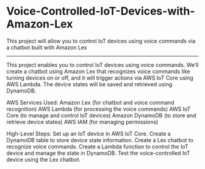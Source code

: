 # Voice-Controlled-IoT-Devices-with-Amazon-Lex
This project will allow you to control IoT devices using voice commands via a chatbot built with Amazon Lex

---------------------------------------------------------------------------------------------------------------------------

This project enables you to control IoT devices using voice commands. We’ll create a chatbot using Amazon Lex that recognizes voice commands like turning devices on or off, and it will trigger actions via AWS IoT Core using AWS Lambda. The device states will be saved and retrieved using DynamoDB.

AWS Services Used:
Amazon Lex (for chatbot and voice command recognition)
AWS Lambda (for processing the voice commands)
AWS IoT Core (to manage and control IoT devices)
Amazon DynamoDB (to store and retrieve device states)
AWS IAM (for managing permissions)


High-Level Steps:
Set up an IoT device in AWS IoT Core.
Create a DynamoDB table to store device state information.
Create a Lex chatbot to recognize voice commands.
Create a Lambda function to control the IoT device and manage the state in DynamoDB.
Test the voice-controlled IoT device using the Lex chatbot.
